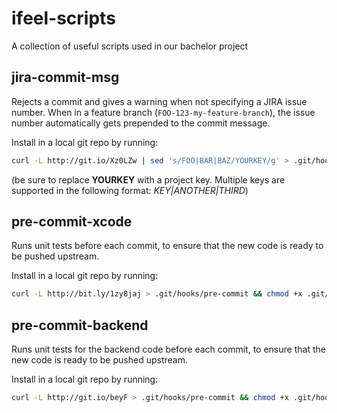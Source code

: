 # ifeel-scripts

A collection of useful scripts used in our bachelor project

## jira-commit-msg
Rejects a commit and gives a warning when not specifying a JIRA issue number. When in a feature branch (`FOO-123-my-feature-branch`), the issue number automatically gets prepended to the commit message.

Install in a local git repo by running:

```bash
curl -L http://git.io/Xz0LZw | sed 's/FOO|BAR|BAZ/YOURKEY/g' > .git/hooks/commit-msg && chmod +x .git/hooks/commit-msg
```

(be sure to replace **YOURKEY** with a project key. Multiple keys are supported in the following format: *KEY|ANOTHER|THIRD*)

## pre-commit-xcode

Runs unit tests before each commit, to ensure that the new code is ready to be pushed upstream.

Install in a local git repo by running:

```bash
curl -L http://bit.ly/1zy8jaj > .git/hooks/pre-commit && chmod +x .git/hooks/pre-commit
```

## pre-commit-backend

Runs unit tests for the backend code before each commit, to ensure that the new code is ready to be pushed upstream.

Install in a local git repo by running:

```bash
curl -L http://git.io/beyF > .git/hooks/pre-commit && chmod +x .git/hooks/pre-commit
```
